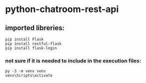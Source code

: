 # python-chatroom-rest-api


## imported libreries:

```
pip install Flask
pip install restful-flask
pip install flask-login
```

### not sure if it is needed to include in the execution files: 

```
py -3 -m venv venv
venv\Scripts\activate
```
